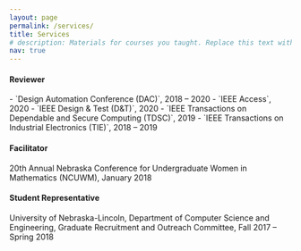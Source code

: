 ```yaml
---
layout: page
permalink: /services/
title: Services
# description: Materials for courses you taught. Replace this text with your description.
nav: true
---
```


<!-- For now, this page is assumed to be a static description of your courses. You can convert it to a collection similar to `_projects/` so that you can have a dedicated page for each course.

Organize your courses by years, topics, or universities, however you like! -->

<h4><b>Reviewer</b></h4>
- `Design Automation Conference (DAC)`, 2018 – 2020
- `IEEE Access`, 2020
- `IEEE Design & Test (D&T)`, 2020
- `IEEE Transactions on Dependable and Secure Computing (TDSC)`, 2019
- `IEEE Transactions on Industrial Electronics (TIE)`, 2018 – 2019

<h4><b>Facilitator</b></h4>	
20th Annual Nebraska Conference for Undergraduate Women in Mathematics (NCUWM), January 2018

<h4><b>Student Representative</b></h4>
University of Nebraska-Lincoln, Department of Computer Science and Engineering, Graduate Recruitment and Outreach Committee, Fall 2017 – Spring 2018
